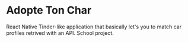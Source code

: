 # Adopte Ton Char

React Native Tinder-like application that basically let's you to match car profiles retrived with an API. School project.
